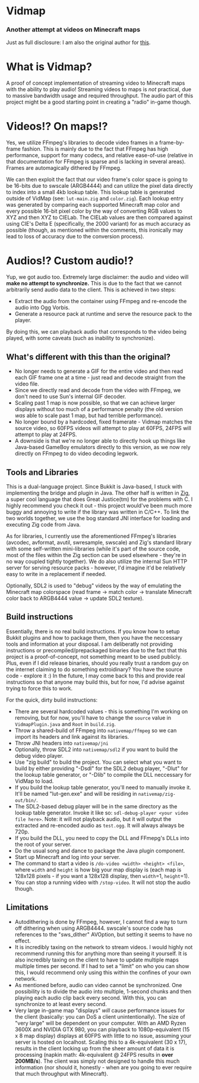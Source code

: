 # Vidmap
### Another attempt at videos on Minecraft maps

Just as full disclosure: I am also the original author for [this](https://www.youtube.com/watch?v=mehz11F6BJs).

# What is Vidmap?
A proof of concept implementation of streaming video to Minecraft maps with the ability to play audio! Streaming videos to maps is _not_ practical, due to massive bandwidth usage and required throughput. The audio part of this project might be a good starting point in creating a "radio" in-game though.

# Videos!? On maps!?
Yes, we utilize FFmpeg's libraries to decode video frames in a frame-by-frame fashion. This is mainly due to the fact that FFmpeg has high performance, support for many codecs, and relative ease-of-use (relative in that documentation for FFmpeg is sparse and is lacking in several areas). Frames are automagically dithered by FFmpeg. 

We can then exploit the fact that our video frame's color space is going to be 16-bits due to swscale (ARGB4444) and can utilize the pixel data directly to index into a small 4kb lookup table. This lookup table is generated outside of VidMap (see: `lut-main.zig` and `color.zig`). Each lookup entry was generated by comparing each supported Minecraft map color and every possible 16-bit pixel color by the way of converting RGB values to XYZ and then XYZ to CIELab. The CIELab values are then compared against using CIE's Delta E (specifically, the 2000 variant) for as much accuracy as possible (though, as mentioned within the comments, this ironically may lead to loss of accuracy due to the conversion process).

# Audios!? Custom audio!?
Yup, we got audio too. Extremely large disclaimer: the audio and video will **make no attempt to synchronize.** This is due to the fact that we cannot arbitrarily send audio data to the client. This is achieved in two steps:

* Extract the audio from the container using FFmpeg and re-encode the audio into Ogg Vorbis.
* Generate a resource pack at runtime and serve the resource pack to the player.

By doing this, we can playback audio that corresponds to the video being played, with some caveats (such as inability to synchronize).

## What's different with this than the original?
* No longer needs to generate a GIF for the entire video and then read each GIF frame one at a time - just read and decode straight from the video file.
* Since we directly read and decode from the video with FFmpeg, we don't need to use Sun's internal GIF decoder.
* Scaling past 1 map is now possible, so that we can achieve larger displays without too much of a performance penalty (the old version _was_ able to scale past 1 map, but had terrible performance).
* No longer bound by a hardcoded, fixed framerate - Vidmap matches the source video, so 60FPS videos will attempt to play at 60FPS, 24FPS will attempt to play at 24FPS.
* A downside is that we're no longer able to directly hook up things like Java-based GameBoy emulators directly to this version, as we now rely directly on FFmpeg to do video decoding legwork.

## Tools and Libraries
This is a dual-language project. Since Bukkit is Java-based, I stuck with implementing the bridge and plugin in Java. The other half is written in [Zig](https://ziglang.org/), a super cool language that does Great Justice(tm) for the problems with C. I highly recommend you check it out - this project would've been much more buggy and annoying to write if the library was written in C/C++. To link the two worlds together, we use the bog standard JNI interface for loading and executing Zig code from Java.

As for libraries, I currently use the aforementioned FFmpeg's libraries (avcodec, avformat, avutil, swresample, swscale) and Zig's standard library with some self-written mini-libraries (while it's part of the source code, most of the files within the Zig section can be used elsewhere - they're in no way coupled tightly together). We do also utilize the internal Sun HTTP server for serving resource packs - however, I'd imagine it'd be relatively easy to write in a replacement if needed.

Optionally, SDL2 is used to "debug" videos by the way of emulating the Minecraft map colorspace (read frame -> match color -> translate Minecraft color back to ARGB4444 value -> update SDL2 texture).

## Build instructions
Essentially, there is no real build instructions. If you know how to setup Bukkit plugins and how to package them, then you have the neccessary tools and information at your disposal. I am deliberatly not providing instructions or precompiled/prepackaged binaries due to the fact that this project is a proof-of-concept, not something meant to be used publicly. Plus, even if I did release binaries, should you really trust a random guy on the internet claiming to do something extroidinary? You have the source code - explore it :) In the future, I may come back to this and provide real instructions so that anyone may build this, but for now, I'd advise against trying to force this to work.

For the quick, dirty build instructions:
* There are several hardcoded values - this is something I'm working on removing, but for now, you'll have to change the `source` value in `VidmapPlugin.java` and `Root` in `build.zig`.
* Throw a shared-build of FFmpeg into `nativemap/ffmpeg` so we can import its headers and link against its libraries.
* Throw JNI headers into `nativemap/jni`
* Optionally, throw SDL2 into `nativemap/sdl2` if you want to build the debug video player.
* Use "zig build" to build the project. You can select what you want to build by either providing "-Dsdl" for the SDL2 debug player, "-Dlut" for the lookup table generator, or "-Dlib" to compile the DLL neccessary for VidMap to load.
* If you build the lookup table generator, you'll need to manually invoke it. It'll be named "lut-gen.exe" and will be residing in `nativemap/zig-out/bin/`.
* The SDL2-based debug player will be in the same directory as the lookup table generator. Invoke it like so: `sdl-debug-player <your video file here>`. Note: it will not playback audio, but it will output the extracted and re-encoded audio as `test.ogg`. It will always always be 720p.
* If you build the DLL, you need to copy the DLL and FFmepg's DLLs into the root of your server. 
* Do the usual song and dance to package the Java plugin component.
* Start up Minecraft and log into your server.
* The command to start a video is `/do-video <width> <height> <file>`, where `width` and `height` is how big your map display is (each map is 128x128 pixels - if you want a 128x128 display, then `width`=1, `height`=1).
* You can stop a running video with `/stop-video`. It will not stop the audio though.

## Limitations
* Autodithering is done by FFmpeg, however, I cannot find a way to turn off dithering when using ARGB4444. swscale's source code has references to the "sws_dither" AVOption, but setting it seems to have no effect.
* It is incredibly taxing on the network to stream videos. I would highly not recommend running this for anything more than seeing it yourself. It is also incredibly taxing on the client to have to update multiple maps multiple times per second. If I had to set a "limit" on who you can show this, I would recommend only using this within the confines of your own network.
* As mentioned before, audio can video cannot be synchronized. One possibility is to divide the audio into multiple, 1-second chunks and then playing each audio clip back every second. With this, you can synchronize to at least every second.
* Very large in-game map "displays" _will_ cause performance issues for the client (basically: you can DoS a client unintentionally). The size of "very large" will be dependent on your computer. With an AMD Ryzen 3600X and NVIDIA GTX 980, you can playback to 1080p-equivalent (15 x 8 map display) displays at 60FPS with little to no issue, assuming your server is hosted on localhost. Scaling this to a 4k-equivalent (30 x 17), results in the client locking up from the sheer amount of data it is processing (napkin math: 4k-equivalent @ 24FPS results in **over 200MB/s**). The client was simply not designed to handle this much information (nor should it, honestly - when are you going to ever require that much throughput with Minecraft).